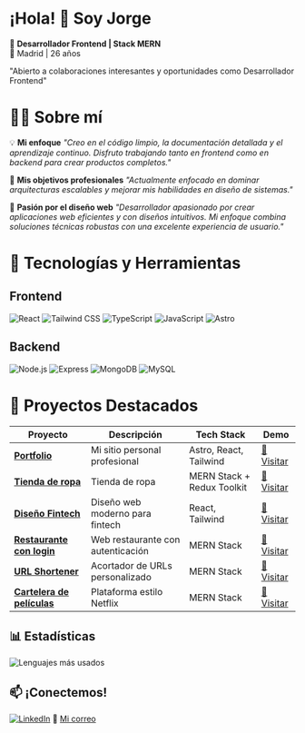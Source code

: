 # ¡Hola! 👋 Soy Jorge

🚀 **Desarrollador Frontend | Stack MERN**  
📍 Madrid | 26 años

"Abierto a colaboraciones interesantes y oportunidades como Desarrollador Frontend"

# 🙍‍♂️ Sobre mí

💡 **Mi enfoque**
*"Creo en el código limpio, la documentación detallada y el aprendizaje continuo. Disfruto trabajando tanto en frontend como en backend para crear productos completos."*

🎯 **Mis objetivos profesionales**
*"Actualmente enfocado en dominar arquitecturas escalables y mejorar mis habilidades en diseño de sistemas."*

🌟 **Pasión por el diseño web**
*"Desarrollador apasionado por crear aplicaciones web eficientes y con diseños intuitivos. Mi enfoque combina soluciones técnicas robustas con una excelente experiencia de usuario."*


# 🔧 Tecnologías y Herramientas
## Frontend
![React](https://img.shields.io/badge/React-61DAFB?logo=react&logoColor=black)
![Tailwind CSS](https://img.shields.io/badge/Tailwind_CSS-06B6D4?logo=tailwind-css&logoColor=black)
![TypeScript](https://img.shields.io/badge/TypeScript-3178C6?logo=typescript&logoColor=white)
![JavaScript](https://img.shields.io/badge/JavaScript-F7DF1E?logo=javascript&logoColor=black)
![Astro](https://img.shields.io/badge/Astro-FF5D01?logo=astro&logoColor=white)

## Backend
![Node.js](https://img.shields.io/badge/Node.js-339933?logo=node.js&logoColor=white)
![Express](https://img.shields.io/badge/Express-000000?logo=express&logoColor=white)
![MongoDB](https://img.shields.io/badge/MongoDB-47A248?logo=mongodb&logoColor=white)
![MySQL](https://img.shields.io/badge/MySQL-4479A1?logo=mysql&logoColor=white)

# 🌟 Proyectos Destacados

| Proyecto | Descripción | Tech Stack | Demo |
|----------|-------------|------------|------|
| **[Portfolio](https://github.com/Jorge-coder02/portfolio)** | Mi sitio personal profesional | Astro, React, Tailwind | [🔗 Visitar](https://jorgepersonal.netlify.app/) |
| **[Tienda de ropa](https://github.com/Jorge-coder02/tienda-ropa-frontend)** | Tienda de ropa | MERN Stack + Redux Toolkit| [🔗 Visitar](https://urbanwearx.netlify.app/) |
| **[Diseño Fintech](https://github.com/Jorge-coder02/fintech)** | Diseño web moderno para fintech | React, Tailwind | [🔗 Visitar](https://growbit.netlify.app/) |
| **[Restaurante con login](https://github.com/Jorge-coder02/restaurante)** | Web restaurante con autenticación | MERN Stack | [🔗 Visitar](https://restauranteesp.netlify.app/) |
| **[URL Shortener](https://github.com/Jorge-coder02/short-url-backend)** | Acortador de URLs personalizado | MERN Stack | [🔗 Visitar](https://short-url-frontend-khaki.vercel.app/) |
| **[Cartelera de películas](https://github.com/Jorge-coder02/devflix-frontend)** | Plataforma estilo Netflix | MERN Stack | [🔗 Visitar](https://devflixcinema.netlify.app/) |

## 📊 Estadísticas
![Lenguajes más usados](https://github-readme-stats.vercel.app/api/top-langs/?username=Jorge-coder02&layout=compact&theme=radical&hide_border=true)


## 📫 ¡Conectemos!
[![LinkedIn](https://img.shields.io/badge/LinkedIn-0A66C2?logo=linkedin&logoColor=white)](https://www.linkedin.com/in/jorge-p%C3%A9rez-aceituno-554833248/)
📧 [Mi correo](mailto:jorgitenis@hotmail.es)
